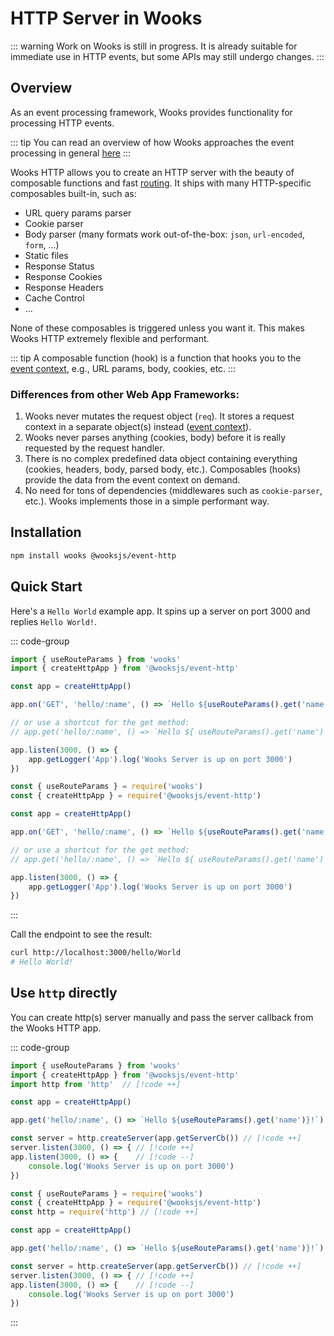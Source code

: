 # HTTP Server in Wooks

::: warning
Work on Wooks is still in progress. It is already suitable for immediate use in HTTP events,
but some APIs may still undergo changes.
:::

## Overview

As an event processing framework, Wooks provides functionality for processing HTTP events.

::: tip
You can read an overview of how Wooks approaches the event processing in general [here](../#overview)
:::

Wooks HTTP allows you to create an HTTP server with the beauty of composable functions and fast [routing](../#event-routing).
It ships with many HTTP-specific composables built-in, such as:

-   URL query params parser
-   Cookie parser
-   Body parser (many formats work out-of-the-box: `json`, `url-encoded`, `form`, ...)
-   Static files
-   Response Status
-   Response Cookies
-   Response Headers
-   Cache Control
-   ...

None of these composables is triggered unless you want it. This makes Wooks HTTP extremely flexible and performant.

::: tip
A composable function (hook) is a function that hooks you to the [event context](../#event-context), e.g., URL params, body, cookies, etc.
:::

### Differences from other Web App Frameworks:

1. Wooks never mutates the request object (`req`). It stores a request context in a separate object(s) instead ([event context](../#event-context)).
2. Wooks never parses anything (cookies, body) before it is really requested by the request handler.
3. There is no complex predefined data object containing everything (cookies, headers, body, parsed body, etc.). Composables (hooks) provide the data from the event context on demand.
4. No need for tons of dependencies (middlewares such as `cookie-parser`, etc.). Wooks implements those in a simple performant way.

## Installation

```bash
npm install wooks @wooksjs/event-http
```

## Quick Start

Here's a `Hello World` example app. It spins up a server on port 3000 and replies `Hello World!`.

::: code-group

```js [ESM]
import { useRouteParams } from 'wooks'
import { createHttpApp } from '@wooksjs/event-http'

const app = createHttpApp()

app.on('GET', 'hello/:name', () => `Hello ${useRouteParams().get('name')}!`)

// or use a shortcut for the get method:
// app.get('hello/:name', () => `Hello ${ useRouteParams().get('name') }!`)

app.listen(3000, () => {
    app.getLogger('App').log('Wooks Server is up on port 3000')
})
```

```js [CommonJS]
const { useRouteParams } = require('wooks')
const { createHttpApp } = require('@wooksjs/event-http')

const app = createHttpApp()

app.on('GET', 'hello/:name', () => `Hello ${useRouteParams().get('name')}!`)

// or use a shortcut for the get method:
// app.get('hello/:name', () => `Hello ${ useRouteParams().get('name') }!`)

app.listen(3000, () => {
    app.getLogger('App').log('Wooks Server is up on port 3000')
})
```

:::

Call the endpoint to see the result:

```bash
curl http://localhost:3000/hello/World
# Hello World!
```

## Use `http` directly

You can create http(s) server manually and pass the server callback from the Wooks HTTP app.

::: code-group

```js [ESM]
import { useRouteParams } from 'wooks'
import { createHttpApp } from '@wooksjs/event-http'
import http from 'http'  // [!code ++]

const app = createHttpApp()

app.get('hello/:name', () => `Hello ${useRouteParams().get('name')}!`)

const server = http.createServer(app.getServerCb()) // [!code ++]
server.listen(3000, () => { // [!code ++]
app.listen(3000, () => {    // [!code --]
    console.log('Wooks Server is up on port 3000')
}) 
```

```js [CommonJS]
const { useRouteParams } = require('wooks')
const { createHttpApp } = require('@wooksjs/event-http')
const http = require('http') // [!code ++]

const app = createHttpApp()

app.get('hello/:name', () => `Hello ${useRouteParams().get('name')}!`)

const server = http.createServer(app.getServerCb()) // [!code ++]
server.listen(3000, () => { // [!code ++]
app.listen(3000, () => {    // [!code --]
    console.log('Wooks Server is up on port 3000')
})
```

:::
